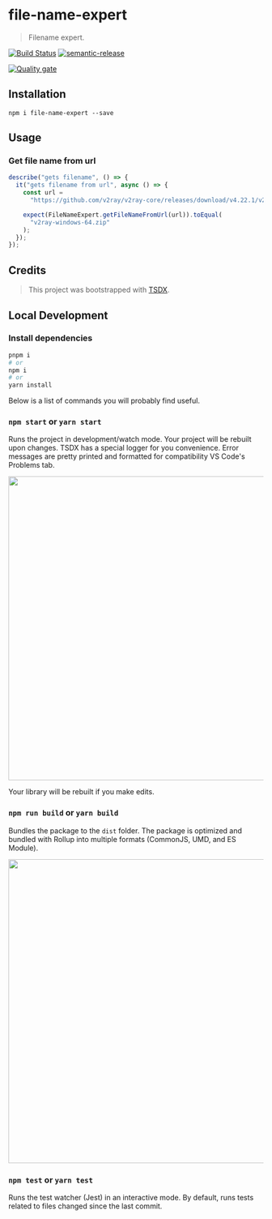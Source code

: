 # file-name-expert

> Filename expert.

[![Build Status](https://travis-ci.com/Jeff-Tian/file-name-expert.svg?branch=master)](https://travis-ci.com/Jeff-Tian/file-name-expert)
[![semantic-release](https://img.shields.io/badge/%20%20%F0%9F%93%A6%F0%9F%9A%80-semantic--release-e10079.svg)](https://github.com/semantic-release/semantic-release)

[![Quality gate](https://sonarcloud.io/api/project_badges/quality_gate?project=Jeff-Tian_file-name-expert)](https://sonarcloud.io/dashboard?id=Jeff-Tian_file-name-expert)

## Installation

```shell
npm i file-name-expert --save
```

## Usage

### Get file name from url

```typescript
describe("gets filename", () => {
  it("gets filename from url", async () => {
    const url =
      "https://github.com/v2ray/v2ray-core/releases/download/v4.22.1/v2ray-windows-64.zip";

    expect(FileNameExpert.getFileNameFromUrl(url)).toEqual(
      "v2ray-windows-64.zip"
    );
  });
});
```

## Credits

> This project was bootstrapped with [TSDX](https://github.com/jaredpalmer/tsdx).

## Local Development

### Install dependencies

```bash
pnpm i
# or
npm i
# or
yarn install
```

Below is a list of commands you will probably find useful.

### `npm start` or `yarn start`

Runs the project in development/watch mode. Your project will be rebuilt upon changes. TSDX has a special logger for you convenience. Error messages are pretty printed and formatted for compatibility VS Code's Problems tab.

<img src="https://user-images.githubusercontent.com/4060187/52168303-574d3a00-26f6-11e9-9f3b-71dbec9ebfcb.gif" width="600" />

Your library will be rebuilt if you make edits.

### `npm run build` or `yarn build`

Bundles the package to the `dist` folder.
The package is optimized and bundled with Rollup into multiple formats (CommonJS, UMD, and ES Module).

<img src="https://user-images.githubusercontent.com/4060187/52168322-a98e5b00-26f6-11e9-8cf6-222d716b75ef.gif" width="600" />

### `npm test` or `yarn test`

Runs the test watcher (Jest) in an interactive mode.
By default, runs tests related to files changed since the last commit.
